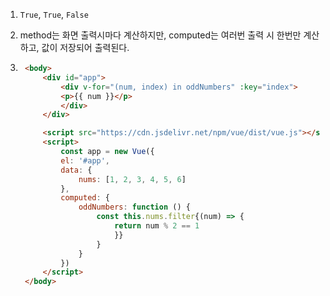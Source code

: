 1. `True`, `True`, `False`

2. method는 화면 출력시마다 계산하지만, computed는 여러번 출력 시 한번만 계산하고, 값이 저장되어 출력된다.

3. ```html
    <body>
        <div id="app">
            <div v-for="(num, index) in oddNumbers" :key="index">
            <p>{{ num }}</p>
            </div>
        </div>

        <script src="https://cdn.jsdelivr.net/npm/vue/dist/vue.js"></script>
        <script>
            const app = new Vue({
            el: '#app',
            data: {
                nums: [1, 2, 3, 4, 5, 6]
            },
            computed: {
                oddNumbers: function () {
                    const this.nums.filter{(num) => {
                        return num % 2 == 1
                        }}
                    }
                }
            })
        </script>
    </body>
    ```